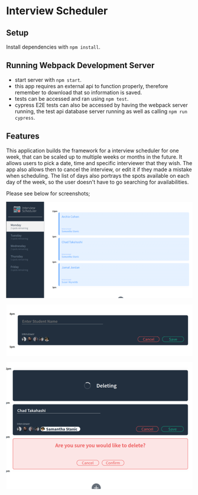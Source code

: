 # Interview Scheduler

## Setup

Install dependencies with `npm install`.

## Running Webpack Development Server

- start server with `npm start`.
- this app requires an external api to function properly, therefore remember to download that so information is saved.
- tests can be accessed and ran using `npm test`.
- cypress E2E tests can also be accessed by having the webpack server running, the test api database server running as well as calling `npm run cypress`.

## Features

This application builds the framework for a interview scheduler for one week, that can be scaled up to multiple weeks or months in the future. It allows users to pick a date, time and specific interviewer that they wish. The app also allows then to cancel the interview, or edit it if they made a mistake when scheduling. The list of days also portrays the spots available on each day of the week, so the user doesn't have to go searching for availabilities.

Please see below for screenshots;

!["Main page with interviews scheduled"](https://github.com/nickidells97/scheduler/blob/master/docs/main-page.png?raw=true)

!["Creating new interview"](https://github.com/nickidells97/scheduler/blob/master/docs/new-interview.png?raw=true)

!["Deleting, Editing and Confirmation functionality when accessing appointments"](https://github.com/nickidells97/scheduler/blob/master/docs/deleting-editing-confirming.png?raw=true)
